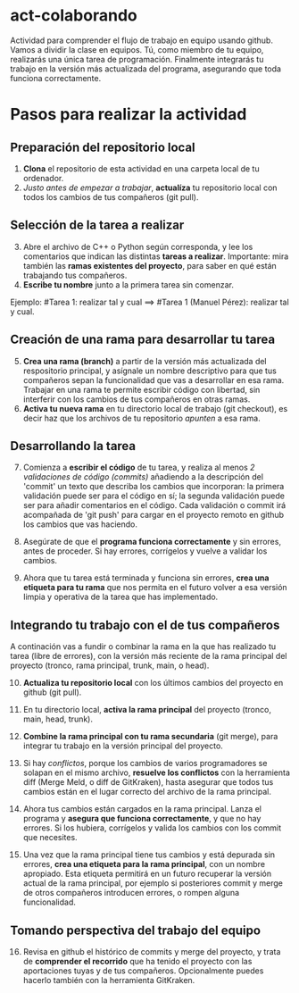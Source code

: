 # act-colaborando
Actividad para comprender el flujo de trabajo en equipo usando github.
Vamos a dividir la clase en equipos. Tú, como miembro de tu equipo, realizarás una única tarea de programación. Finalmente integrarás tu trabajo en la versión más actualizada del programa, asegurando que toda funciona correctamente.

# Pasos para realizar la actividad
## Preparación del repositorio local
1. **Clona** el repositorio de esta actividad en una carpeta local de tu ordenador.
2. *Justo antes de empezar a trabajar*, **actualíza** tu repositorio local con todos los cambios de tus compañeros (git pull).

## Selección de la tarea a realizar
3. Abre el archivo de C++ o Python según corresponda, y lee los comentarios que indican las distintas **tareas a realizar**.
Importante: mira también las **ramas existentes del proyecto**, para saber en qué están trabajando tus compañeros.
4. **Escribe tu nombre** junto a la primera tarea sin comenzar.

Ejemplo: #Tarea 1: realizar tal y cual ==> #Tarea 1 (Manuel Pérez): realizar tal y cual.

## Creación de una rama para desarrollar tu tarea
5. **Crea una rama (branch)** a partir de la versión más actualizada del respositorio principal, y asígnale un nombre descriptivo para que tus compañeros sepan la funcionalidad que vas a desarrollar en esa rama. Trabajar en una rama te permite escribir código con libertad, sin interferir con los cambios de tus compañeros en otras ramas.
6. **Activa tu nueva rama** en tu directorio local de trabajo (git checkout), es decir haz que los archivos de tu repositorio *apunten* a esa rama.

## Desarrollando la tarea
7. Comienza a **escribir el código** de tu tarea, y realiza al menos *2 validaciones de código (commits)* añadiendo a la descripción del 'commit' un texto que describa los cambios que incorporan: la primera validación puede ser para el código en sí; la segunda validación puede ser para añadir comentarios en el código.
Cada validación o commit irá acompañada de 'git push' para cargar en el proyecto remoto en github los cambios que vas haciendo.

8. Asegúrate de que el **programa funciona correctamente** y sin errores, antes de proceder. Si hay errores, corrígelos y vuelve a validar los cambios.

9. Ahora que tu tarea está terminada y funciona sin errores, **crea una etiqueta para tu rama** que nos permita en el futuro volver a esa versión limpia y operativa de la tarea que has implementado.

## Integrando tu trabajo con el de tus compañeros
A continación vas a fundir o combinar la rama en la que has realizado tu tarea (libre de errores), con la versión más reciente de la rama principal del proyecto (tronco, rama principal, trunk, main, o head).

10. **Actualiza tu repositorio local** con los últimos cambios del proyecto en github (git pull).

11. En tu directorio local, **activa la rama principal** del proyecto (tronco, main, head, trunk).

12. **Combine la rama principal con tu rama secundaria** (git merge), para integrar tu trabajo en la versión principal del proyecto.

13. Si hay *conflictos*, porque los cambios de varios programadores se solapan en el mismo archivo, **resuelve los conflictos** con la herramienta diff (Merge Meld, o diff de GitKraken), hasta asegurar que todos tus cambios están en el lugar correcto del archivo de la rama principal.

14. Ahora tus cambios están cargados en la rama principal. Lanza el programa y **asegura que funciona correctamente**, y que no hay errores. Si los hubiera, corrígelos y valida los cambios con los commit que necesites.

15. Una vez que la rama principal tiene tus cambios y está depurada sin errores, **crea una etiqueta para la rama principal**, con un nombre apropiado. Esta etiqueta permitirá en un futuro recuperar la versión actual de la rama principal, por ejemplo si posteriores commit y merge de otros compañeros introducen errores, o rompen alguna funcionalidad.

## Tomando perspectiva del trabajo del equipo
16. Revisa en github el histórico de commits y merge del proyecto, y trata de **comprender el recorrido** que ha tenido el proyecto con las aportaciones tuyas y de tus compañeros. Opcionalmente puedes hacerlo también con la herramienta GitKraken.
